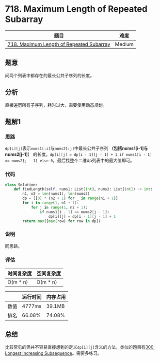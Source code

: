 # 718. Maximum Length of Repeated Subarray

| 题目 | 难度 |
| ---- | ---- |
| [718. Maximum Length of Repeated Subarray](https://leetcode.com/problems/maximum-length-of-repeated-subarray/) | Medium |

## 题意

问两个列表中都存在的最长公共子序列的长度。

## 分析

直接遍历所有子序列，耗时过大，需要使用动态规划。

## 题解1

### 思路

`dp[i][j]`表示`nums1[:i]`与`nums2[:j]`中最长公共子序列 **（包括nums1[i-1]与nums2[j-1]）** 的长度。`dp[i][j] = dp[i - 1][j - 1] + 1 if nums1[i - 1] == nums2[j - 1] else 0`。最后找整个二维dp列表中的最大值即可。

### 代码

```python
class Solution:
    def findLength(self, nums1: List[int], nums2: List[int]) -> int:
        n1, n2 = len(nums1), len(nums2)
        dp = [[0] * (n2 + 1) for _ in range(n1 + 1)]
        for i in range(1, n1 + 1):
            for j in range(1, n2 + 1):
                if nums1[i - 1] == nums2[j - 1]:
                    dp[i][j] = dp[i - 1][j - 1] + 1
        return max([max(row) for row in dp])
```

### 说明

同思路。

### 评估

| 时间复杂度 | 空间复杂度 |
| ---- | ---- |
| O(m * n) | O(m * n) |

| | 运行时间 | 内存占用 |
| ---- | ---- | ---- |
| 数值 | 4777ms | 39.1MB |
| 排名 | 66.08% | 74.08% |

## 总结

比较常见的但并不容易直接想到的定义`dp[i][j]`含义的方法，类似的题目有[300. Longest Increasing Subsequence](300.md)。需要多练习。
